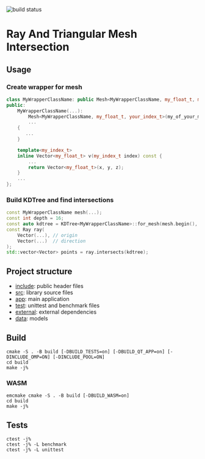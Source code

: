 ![build status](https://github.com/chessplayer123/ray-mesh-intersection/actions/workflows/cmake-multi-platform.yml/badge.svg)
# Ray And Triangular Mesh Intersection

## Usage

### Create wrapper for mesh
```cpp
class MyWrapperClassName: public Mesh<MyWrapperClassName, my_float_t, my_index_t> {
public:
    MyWrapperClassName(...):
        Mesh<MyWrapperClassName, my_float_t, your_index_t>(my_of_your_mesh)
        ...
    {
       ...
    }

    template<my_index_t>
    inline Vector<my_float_t> v(my_index_t index) const {
        ...
        return Vector<my_float_t>(x, y, z);
    }
    ...
};
```

### Build KDTree and find intersections
```cpp
const MyWrapperClassName mesh(...);
const int depth = 16;
const auto kdtree = KDTree<MyWrapperClassName>::for_mesh(mesh.begin(), mesh.end(), depth);
const Ray ray(
    Vector(...), // origin
    Vector(...)  // direction
);
std::vector<Vector> points = ray.intersects(kdtree);
```

## Project structure
- [include](include/): public header files
- [src](src/): library source files
- [app](app/): main application
- [test](test/): unittest and benchmark files
- [external](external/): external dependencies
- [data](data/): models

## Build
```
cmake -S . -B build [-DBUILD_TESTS=on] [-DBUILD_QT_APP=on] [-DINCLUDE_OMP=ON] [-DINCLUDE_POOL=ON]
cd build
make -j%
```
### WASM
```
emcmake cmake -S . -B build [-DBUILD_WASM=on]
cd build
make -j%
```

## Tests
```
ctest -j%
ctest -j% -L benchmark
ctest -j% -L unittest
```
